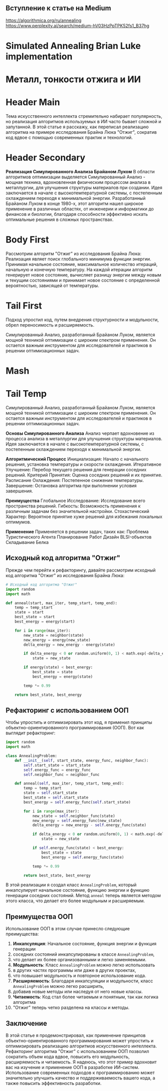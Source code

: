 ## Вступление к статье на Medium
https://algorithmica.org/ru/annealing
https://www.perplexity.ai/search/medium-hV03HzPpTPK52fs1_B37hg

# Simulated Annealing Brian Luke implementation
# Металл, тонкости отжига и ИИ

# Header Main
Тема искусственного интеллекта стремительно набирает популярность,
но реализация алгоритмов используемых в ИИ часто бывает сложной и запутанной.
В этой статье я расскажу, как переписал реализацию алгоритма на
примере исследования Брайна Люка "Отжиг",
сократив код вдвое с помощью современных практик и технологий.

# Header Secondary
**Реализация Симулированного Анализа Брайаном Луком**
В области алгоритмов оптимизации выделяется Симулированный Анализ - мощная техника,
вдохновленная физическим процессом анализа в металлургии, для улучшения структуры материалов при создании.
Идея заключается в начале с высокотемпературной системы, с постепенным охлаждением переходя к минимальной энергии.
Разработанный Брайаном Луком в конце 1980-х, 
этот алгоритм нашел широкое применение в различных областях,
от инженерии и информатики до финансов и биологии, 
благодаря способности эффективно искать оптимальные решения в сложных пространствах.

# Body First
Рассмотрим алгоритм "Отжиг" из исследования Брайна Люка:
Реализация являет поиск глобального минимума функции энергии.
Принимая начальное состояние, максимальное количество итераций, начальную и конечную температуру.
На каждой итерации алгоритм генерирует новое состояние, вычисляет разницу энергии между новым и текущим
состояниями и принимает новое состояние с определенной вероятностью, зависящей от температуры.







# Tail First
Подход упростил код, путем внедрения структурности и модульности, обрел переносимость и расширяемость.

Симулированный Анализ, разработанный Брайаном Луком, является мощной техникой оптимизации
с широким спектром применения. Он остается важным инструментом
для исследователей и практиков в решении оптимизационных задач.











# Mash

# Tail Temp
Симулированный Анализ, разработанный Брайаном Луком, является мощной техникой оптимизации
с широким спектром применения. Он остается важным инструментом
для исследователей и практиков в решении оптимизационных задач.

**Основы Симулированного Анализа**
Анализ черпает вдохновение из процесса анализа в металлургии для улучшения структуры материалов.
Идея заключается в начале с высокотемпературной системы,
с постепенным охлаждением переходя к минимальной энергии.

**Алгоритмический Процесс**
Инициализация: Начало с начального решения, установка температуры и скорости охлаждения.
Итеративное Улучшение: Перебор текущего решения для генерации соседних решений.
Критерий Принятия: Оценка соседних решений и их принятие.
Расписание Охлаждения: Постепенное снижение температуры.
Завершение: Остановка алгоритма при выполнении условия завершения.

**Преимущества**
Глобальное Исследование: Исследование всего пространства решений.
Гибкость: Возможность применения к различным задачам без значительной настройки.
Стохастический Характер: Вероятное принятие хуже решений для избежания локальных оптимумов.

**Применение**
Применяется в решении задач, таких как:
Проблема Туристического Агента
Планирование Работ
Дизайн ВLSI-объектов
Складывание Белка

## Исходный код алгоритма "Отжиг"
Прежде чем перейти к рефакторингу, 
давайте рассмотрим исходный код алгоритма "Отжиг" из исследования Брайна Люка:
```python
# Исходный код алгоритма "Отжиг"
import random
import math

def anneal(start, max_iter, temp_start, temp_end):
    temp = temp_start
    state = start
    best_state = start
    best_energy = energy(start)

    for i in range(max_iter):
        new_state = neighbor(state)
        new_energy = energy(new_state)
        delta_energy = new_energy - energy(state)

        if delta_energy < 0 or random.uniform(0, 1) < math.exp(-delta_energy / temp):
            state = new_state

        if energy(state) < best_energy:
            best_state = state
            best_energy = energy(state)

        temp *= 0.99

    return best_state, best_energy
```

## Рефакторинг с использованием ООП
Чтобы упростить и оптимизировать этот код,
я применил принципы объектно-ориентированного программирования (ООП).
Вот как выглядит рефакторинг:
```python
import random
import math

class AnnealingProblem:
    def __init__(self, start_state, energy_func, neighbor_func):
        self.start_state = start_state
        self.energy_func = energy_func
        self.neighbor_func = neighbor_func

    def anneal(self, max_iter, temp_start, temp_end):
        temp = temp_start
        state = self.start_state
        best_state = self.start_state
        best_energy = self.energy_func(self.start_state)

        for i in range(max_iter):
            new_state = self.neighbor_func(state)
            new_energy = self.energy_func(new_state)
            delta_energy = new_energy - self.energy_func(state)

            if delta_energy < 0 or random.uniform(0, 1) < math.exp(-delta_energy / temp):
                state = new_state

            if self.energy_func(state) < best_energy:
                best_state = state
                best_energy = self.energy_func(state)

            temp *= 0.99

        return best_state, best_energy
```

В этой реализации я создал класс `AnnealingProblem`, который инкапсулирует начальное состояние,
функцию энергии и функцию генерации соседних состояний.
Метод `anneal` теперь является методом этого класса, что делает его более модульным и расширяемым.

## Преимущества ООП
Использование ООП в этом случае принесло следующие преимущества:
1. **Инкапсуляция**: Начальное состояние, функция энергии и функция генерации
2. соседних состояний инкапсулированы в классе `AnnealingProblem`, 
3. что делает их более организованными и легко заменяемыми.
2. **Модульность**: Класс `AnnealingProblem` можно легко использовать
3. в других частях программы или даже в других проектах, 
4. что повышает модульность и повторное использование кода.
3. **Расширяемость**: Благодаря инкапсуляции и модульности, класс `AnnealingProblem` можно легко расширить,
4. добавив новые методы или наследуя от него новые классы.
4. **Читаемость**: Код стал более читаемым и понятным, так как логика алгоритма 
5. "Отжиг" теперь четко разделена на классы и методы.

## Заключение
В этой статье я продемонстрировал, как применение принципов объектно-ориентированного 
программирования может упростить и оптимизировать реализацию алгоритмов искусственного интеллекта. 
Рефакторинг алгоритма "Отжиг" с использованием ООП позволил сократить объем кода вдвое, 
повысить его модульность, расширяемость и читаемость.
Я надеюсь, что этот пример вдохновит вас на изучение и применение ООП в разработке ИИ-систем. 
Использование современных подходов к программированию может значительно улучшить
качество и поддерживаемость вашего кода, а также повысить эффективность разработки.